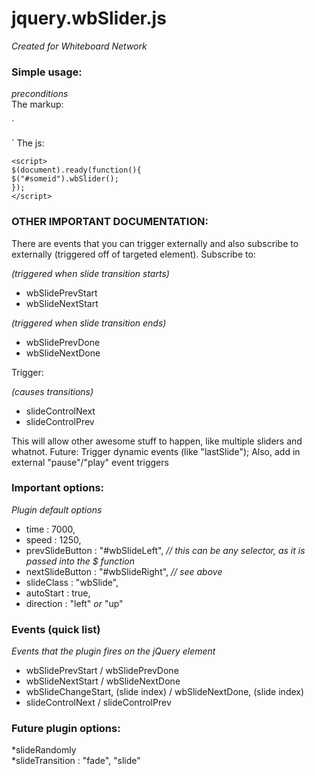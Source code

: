 # jquery.wbSlider.js
*Created for Whiteboard Network*
### Simple usage:
*preconditions*  
The markup:  

`<div id="someid">  
   <div class="wbSlide"></div>  
   <div class="wbSlide"></div>  
   <div class="wbSlide"></div>  
</div>`  
The js:  
  
`<script>`  
`$(document).ready(function(){`  
	`$("#someid").wbSlider();`  
`});`  
`</script>`
### OTHER IMPORTANT DOCUMENTATION:
There are events that you can trigger externally and also subscribe to externally (triggered off of targeted element).
Subscribe to:

*(triggered when slide transition starts)*

* wbSlidePrevStart
* wbSlideNextStart

*(triggered when slide transition ends)*

* wbSlidePrevDone 
* wbSlideNextDone

Trigger:

*(causes transitions)*

* slideControlNext
* slideControlPrev

This will allow other awesome stuff to happen, like multiple sliders and whatnot.
Future: Trigger dynamic events (like "lastSlide"); Also, add in external "pause"/"play" event triggers

### Important options:  
*Plugin default options*  
* time : 7000,  
* speed : 1250,  
* prevSlideButton : "#wbSlideLeft", *// this can be any selector, as it is passed into the $ function*  
* nextSlideButton : "#wbSlideRight", *// see above*  
* slideClass : "wbSlide",  
* autoStart : true,  
* direction : "left" *or* "up"  

### Events (quick list)
*Events that the plugin fires on the jQuery element*
* wbSlidePrevStart / wbSlidePrevDone
* wbSlideNextStart / wbSlideNextDone
* wbSlideChangeStart, (slide index) / wbSlideNextDone, (slide index)
* slideControlNext / slideControlPrev

### Future plugin options:
*slideRandomly  
*slideTransition : "fade", "slide"  
